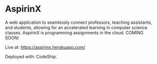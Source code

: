 # AspirinX

A web application to seamlessly connect professors, teaching assistants, and students, allowing for an accelerated learning in computer science classes. AspirinX is programming assignments in the cloud. COMING SOON!

Live at: https://aspirinx.herokuapp.com/

Deployed with: CodeShip.
